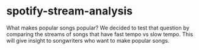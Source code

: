 # spotify-stream-analysis

What makes popular songs popular? We decided to test that question by comparing the streams of songs that have fast tempo vs slow tempo. This will give insight to songwriters who want to make popular songs.
